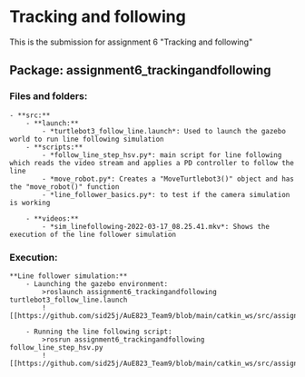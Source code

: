 # Tracking and following
This is the submission for assignment 6 "Tracking and following"

## Package: **assignment6_trackingandfollowing**

### Files and folders:
	- **src:**
		- **launch:**
			- *turtlebot3_follow_line.launch*: Used to launch the gazebo world to run line following simulation
		- **scripts:**
			- *follow_line_step_hsv.py*: main script for line following which reads the video stream and applies a PD controller to follow the line
			- *move_robot.py*: Creates a "MoveTurtlebot3()" object and has the "move_robot()" function
			- *line_follower_basics.py*: to test if the camera simulation is working

		- **videos:**
			- *sim_linefollowing-2022-03-17_08.25.41.mkv*: Shows the execution of the line follower simulation

### Execution:
	**Line follower simulation:**
		- Launching the gazebo environment:
			>roslaunch assignment6_trackingandfollowing turtlebot3_follow_line.launch
			![[https://github.com/sid25j/AuE823_Team9/blob/main/catkin_ws/src/assignment6_trackingandfollowing/src/videos/images/roslaunch_gazebo.PNG]]

		- Running the line following script:
			>rosrun assignment6_trackingandfollowing follow_line_step_hsv.py
			![[https://github.com/sid25j/AuE823_Team9/blob/main/catkin_ws/src/assignment6_trackingandfollowing/src/videos/images/sim_execution.PNG]]